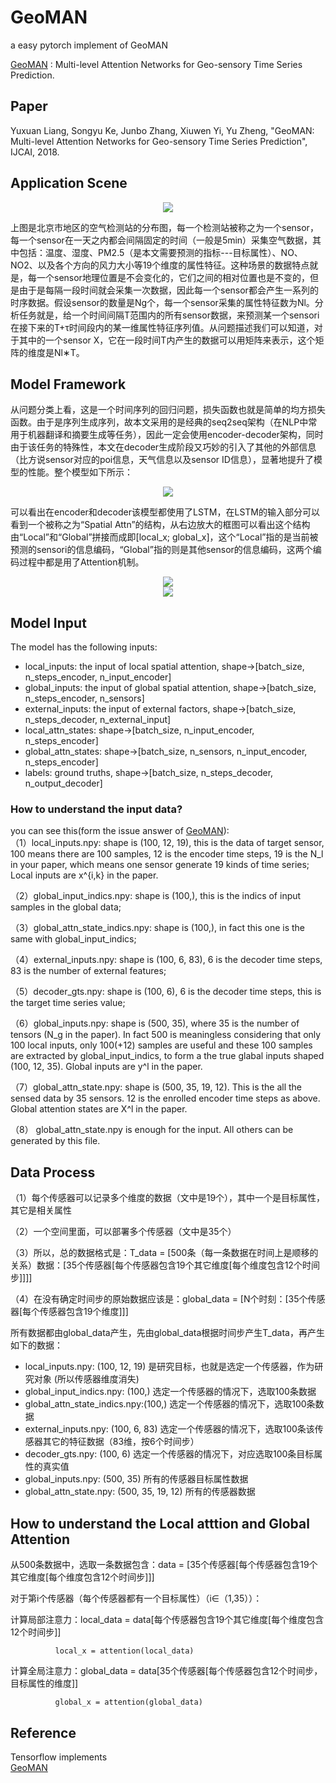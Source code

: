 # GeoMAN
a easy pytorch implement of GeoMAN

[GeoMAN](http://yuxuanliang.com/assets/pdf/ijcai-18/paper.pdf) : Multi-level Attention Networks for Geo-sensory Time Series Prediction.

## Paper
Yuxuan Liang, Songyu Ke, Junbo Zhang, Xiuwen Yi, Yu Zheng, "GeoMAN: Multi-level Attention Networks for Geo-sensory Time Series Prediction", IJCAI, 2018.

## Application Scene

<div align=center><img src="https://github.com/xchadesi/GeoMAN/blob/master/scene.png"/></div>

上图是北京市地区的空气检测站的分布图，每一个检测站被称之为一个sensor，每一个sensor在一天之内都会间隔固定的时间（一般是5min）采集空气数据，其中包括：温度、湿度、PM2.5（是本文需要预测的指标---目标属性）、NO、NO2、以及各个方向的风力大小等19个维度的属性特征。这种场景的数据特点就是，每一个sensor地理位置是不会变化的，它们之间的相对位置也是不变的，但是由于是每隔一段时间就会采集一次数据，因此每一个sensor都会产生一系列的时序数据。假设sensor的数量是Ng个，每一个sensor采集的属性特征数为Nl。分析任务就是，给一个时间间隔T范围内的所有sensor数据，来预测某一个sensori在接下来的T+τ时间段内的某一维属性特征序列值。从问题描述我们可以知道，对于其中的一个sensor X，它在一段时间T内产生的数据可以用矩阵来表示，这个矩阵的维度是Nl∗T。

## Model Framework

从问题分类上看，这是一个时间序列的回归问题，损失函数也就是简单的均方损失函数。由于是序列生成序列，故本文采用的是经典的seq2seq架构（在NLP中常用于机器翻译和摘要生成等任务），因此一定会使用encoder-decoder架构，同时由于该任务的特殊性，本文在decoder生成阶段又巧妙的引入了其他的外部信息（比方说sensor对应的poi信息，天气信息以及sensor ID信息），显著地提升了模型的性能。整个模型如下所示： 
<div align=center><img src="https://github.com/xchadesi/GeoMAN/blob/master/model.png"/></div>

可以看出在encoder和decoder该模型都使用了LSTM，在LSTM的输入部分可以看到一个被称之为“Spatial Attn”的结构，从右边放大的框图可以看出这个结构由“Local”和“Global”拼接而成即[local_x; global_x]，这个“Local”指的是当前被预测的sensori的信息编码，“Global”指的则是其他sensor的信息编码，这两个编码过程中都是用了Attention机制。
<div align=center><img src="https://github.com/xchadesi/GeoMAN/blob/master/local_global_attention.png"/></div>
<div align=center><img src="https://github.com/xchadesi/GeoMAN/blob/master/temporal_attention.png"/></div>


## Model Input
The model has the following inputs:<br>
- local_inputs: the input of local spatial attention, shape->[batch_size, n_steps_encoder, n_input_encoder]<br>
- global_inputs: the input of global spatial attention, shape->[batch_size, n_steps_encoder, n_sensors]<br>
- external_inputs: the input of external factors, shape->[batch_size, n_steps_decoder, n_external_input]<br>
- local_attn_states: shape->[batch_size, n_input_encoder, n_steps_encoder]<br>
- global_attn_states: shape->[batch_size, n_sensors, n_input_encoder, n_steps_encoder]<br>
- labels: ground truths, shape->[batch_size, n_steps_decoder, n_output_decoder]<br>

### How to understand the input data?

you can see this(form the issue answer of [GeoMAN](https://github.com/yoshall/GeoMAN)):<br>
（1）local_inputs.npy: shape is (100, 12, 19), this is the data of target sensor, 100 means there are 100 samples, 12 is the encoder time steps, 19 is the N_l in your paper, which means one sensor generate 19 kinds of time series; Local inputs are x^{i,k} in the paper.

（2）global_input_indics.npy: shape is (100,), this is the indics of input samples in the global data;

（3）global_attn_state_indics.npy: shape is (100,), in fact this one is the same with global_input_indics;

（4）external_inputs.npy: shape is (100, 6, 83), 6 is the decoder time steps, 83 is the number of external features;

（5）decoder_gts.npy: shape is (100, 6), 6 is the decoder time steps, this is the target time series value;

（6）global_inputs.npy: shape is (500, 35), where 35 is the number of tensors (N_g in the paper). In fact 500 is meaningless considering that only 100 local inputs, only 100(+12) samples are useful and these 100 samples are extracted by global_input_indics, to form a the true glabal inputs shaped (100, 12, 35). Global inputs are y^l in the paper.

（7）global_attn_state.npy: shape is (500, 35, 19, 12). This is the all the sensed data by 35 sensors. 12 is the enrolled encoder time steps as above. Global attention states are X^l in the paper.

（8） global_attn_state.npy is enough for the input. All others can be generated by this file.

## Data Process <br>

（1）每个传感器可以记录多个维度的数据（文中是19个），其中一个是目标属性，其它是相关属性

（2）一个空间里面，可以部署多个传感器（文中是35个）

（3）所以，总的数据格式是：T_data = [500条（每一条数据在时间上是顺移的关系）数据：[35个传感器[每个传感器包含19个其它维度[每个维度包含12个时间步]]]]

（4）在没有确定时间步的原始数据应该是：global_data = [N个时刻：[35个传感器[每个传感器包含19个维度]]]

所有数据都由global_data产生，先由global_data根据时间步产生T_data，再产生如下的数据：

- local_inputs.npy: (100, 12, 19) 是研究目标，也就是选定一个传感器，作为研究对象 (所以传感器维度消失)<br>
- global_input_indics.npy: (100,) 选定一个传感器的情况下，选取100条数据<br>
- global_attn_state_indics.npy:(100,) 选定一个传感器的情况下，选取100条数据<br>
- external_inputs.npy: (100, 6, 83) 选定一个传感器的情况下，选取100条该传感器其它的特征数据（83维，按6个时间步）<br>
- decoder_gts.npy: (100, 6) 选定一个传感器的情况下，对应选取100条目标属性的真实值<br>
- global_inputs.npy: (500, 35) 所有的传感器目标属性数据<br>
- global_attn_state.npy: (500, 35, 19, 12) 所有的传感器数据<br>

## How to understand the Local atttion and Global Attention

从500条数据中，选取一条数据包含：data = [35个传感器[每个传感器包含19个其它维度[每个维度包含12个时间步]]] <br>

 对于第i个传感器（每个传感器都有一个目标属性）（i∈（1,35））：<br>
 
 计算局部注意力：local_data = data[每个传感器包含19个其它维度[每个维度包含12个时间步]]<br>
 
              local_x = attention(local_data)
              
 计算全局注意力：global_data = data[35个传感器[每个传感器包含12个时间步，目标属性的维度]]  <br>
 
              global_x = attention(global_data)

## Reference
Tensorflow implements<br>
[GeoMAN](https://github.com/yoshall/GeoMAN)<br>
